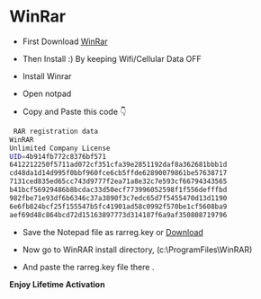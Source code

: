 # WinRar

- First Download [WinRar](https://downloaddevtools.com/en/product/48/free-download-winrar)

- Then Install :)  By keeping Wifi/Cellular Data OFF

- Install Winrar 

- Open notpad 

- Copy and Paste this code 👇

```bash
 RAR registration data
WinRAR
Unlimited Company License
UID=4b914fb772c8376bf571
6412212250f5711ad072cf351cfa39e2851192daf8a362681bbb1d
cd48da1d14d995f0bbf960fce6cb5ffde62890079861be57638717
7131ced835ed65cc743d9777f2ea71a8e32c7e593cf66794343565
b41bcf56929486b8bcdac33d50ecf773996052598f1f556defffbd
982fbe71e93df6b6346c37a3890f3c7edc65d7f5455470d13d1190
6e6fb824bcf25f155547b5fc41901ad58c0992f570be1cf5608ba9
aef69d48c864bcd72d15163897773d314187f6a9af350808719796
```
- Save the Notepad file as rarreg.key  or [Download](rarreg.key)

- Now go to WinRAR install directory, (c:\ProgramFiles\WinRAR)

- And paste the rarreg.key  file there .

**Enjoy Lifetime Activation**
